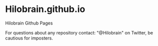 # Hilobrain.github.io

Hilobrain Github Pages

For questions about any repository contact: "@Hilobrain" on Twitter, be cautious for imposters.
